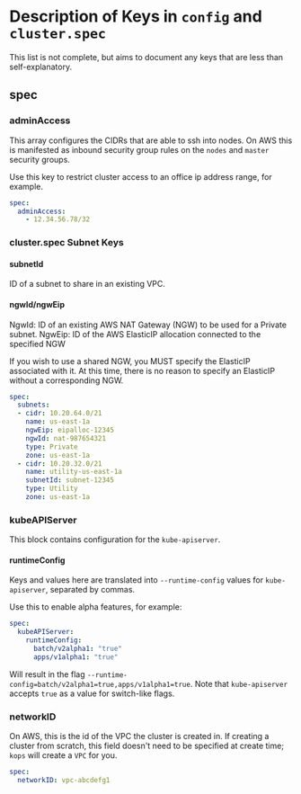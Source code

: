 # Description of Keys in `config` and `cluster.spec`

This list is not complete, but aims to document any keys that are less than self-explanatory.

## spec

### adminAccess

This array configures the CIDRs that are able to ssh into nodes. On AWS this is manifested as inbound security group rules on the `nodes` and `master` security groups.

Use this key to restrict cluster access to an office ip address range, for example.

```yaml
spec:
  adminAccess:
    - 12.34.56.78/32
```

### cluster.spec Subnet Keys

#### subnetId
ID of a subnet to share in an existing VPC.

#### ngwId/ngwEip
NgwId: ID of an existing AWS NAT Gateway (NGW) to be used for a Private subnet.
NgwEip: ID of the AWS ElasticIP allocation connected to the specified NGW

If you wish to use a shared NGW, you MUST specify the ElasticIP associated with it. At this time, there is no reason to specify an ElasticIP without a corresponding NGW.

```yaml
spec:
  subnets:
  - cidr: 10.20.64.0/21
    name: us-east-1a
    ngwEip: eipalloc-12345
    ngwId: nat-987654321
    type: Private
    zone: us-east-1a
  - cidr: 10.20.32.0/21
    name: utility-us-east-1a
    subnetId: subnet-12345
    type: Utility
    zone: us-east-1a
```

### kubeAPIServer

This block contains configuration for the `kube-apiserver`.

#### runtimeConfig

Keys and values here are translated into `--runtime-config` values for `kube-apiserver`, separated by commas.

Use this to enable alpha features, for example:

```yaml
spec:
  kubeAPIServer:
    runtimeConfig:
      batch/v2alpha1: "true"
      apps/v1alpha1: "true"
```

Will result in the flag `--runtime-config=batch/v2alpha1=true,apps/v1alpha1=true`. Note that `kube-apiserver` accepts `true` as a value for switch-like flags.

### networkID

On AWS, this is the id of the VPC the cluster is created in. If creating a cluster from scratch, this field doesn't need to be specified at create time; `kops` will create a `VPC` for you.

```yaml
spec:
  networkID: vpc-abcdefg1
```
